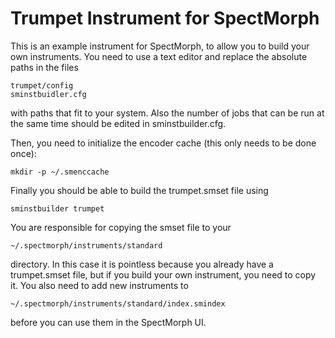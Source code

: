 Trumpet Instrument for SpectMorph
=================================

This is an example instrument for SpectMorph, to allow you to build your own
instruments. You need to use a text editor and replace the absolute paths
in the files

    trumpet/config
    sminstbuidler.cfg

with paths that fit to your system. Also the number of jobs that can be run
at the same time should be edited in sminstbuilder.cfg.

Then, you need to initialize the encoder cache (this only needs to be done
once):

    mkdir -p ~/.smenccache

Finally you should be able to build the trumpet.smset file using

    sminstbuilder trumpet

You are responsible for copying the smset file to your

    ~/.spectmorph/instruments/standard

directory. In this case it is pointless because you already have a
trumpet.smset file, but if you build your own instrument, you need to copy it.
You also need to add new instruments to

    ~/.spectmorph/instruments/standard/index.smindex

before you can use them in the SpectMorph UI.
